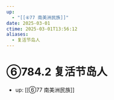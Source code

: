 ```yaml
---
up:
  - "[[⑥77 南美洲民族]]"
date: 2025-03-01
ctime: 2025-03-01T13:56:12
aliases:
  - 复活节岛人
---
```


# ⑥784.2 复活节岛人

- up: [[⑥77 南美洲民族]]
